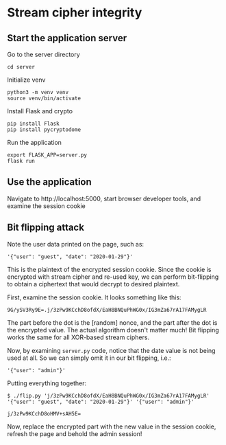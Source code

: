 # Stream cipher integrity

## Start the application server

Go to the server directory
```
cd server
```

Initialize venv
```
python3 -m venv venv
source venv/bin/activate
```

Install Flask and crypto
```
pip install Flask
pip install pycryptodome
```

Run the application
```
export FLASK_APP=server.py
flask run
```

## Use the application

Navigate to http://localhost:5000, start browser developer tools, and examine the session cookie


## Bit flipping attack

Note the user data printed on the page, such as:
```
'{"user": "guest", "date": "2020-01-29"}'
```

This is the plaintext of the encrypted session cookie. Since the cookie is encrypted with stream cipher and re-used key, we can perform bit-flipping to obtain a ciphertext that would decrypt to desired plaintext.

First, examine the session cookie. It looks something like this:

```
9G/ySV3Ry9E=.j/3zPw9KCchD8ofdX/EaH8BNQuPhWG0x/IG3mZa67rA17FAMygLR
```
The part before the dot is the [random] nonce, and the part after the dot is the encrypted value. The actual algorithm doesn't matter much! Bit flipping works the same for all XOR-based stream ciphers.

Now, by examining `server.py` code, notice that the date value is not being used at all. So we can simply omit it in our bit flipping, i.e.:

```
'{"user": "admin"}'
```

Putting everything together:


```
$ ./flip.py 'j/3zPw9KCchD8ofdX/EaH8BNQuPhWG0x/IG3mZa67rA17FAMygLR' '{"user": "guest", "date": "2020-01-29"}' '{"user": "admin"}'

j/3zPw9KCchD8oHMV+sAH5E=
```

Now, replace the encrypted part with the new value in the session cookie, refresh the page and behold the admin session!
